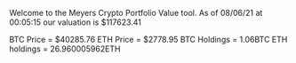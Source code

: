 Welcome to the Meyers Crypto Portfolio Value tool. 
As of 08/06/21 at 00:05:15 our valuation is $117623.41 

BTC Price = $40285.76
 ETH Price = $2778.95
BTC Holdings = 1.06BTC
 ETH holdings = 26.960005962ETH 
